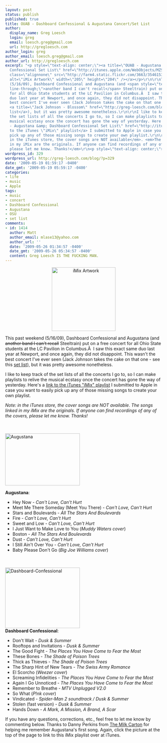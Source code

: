 ```yaml
---
layout: post
status: publish
published: true
title: OUAB - Dashboard Confessional & Augustana Concert/Set List
author:
  display_name: Greg Loesch
  login: greg
  email: loesch.greg@gmail.com
  url: http://gregloesch.com
author_login: greg
author_email: loesch.greg@gmail.com
author_url: http://gregloesch.com
excerpt: "<p style=\"text-align: center;\"><a title=\"OUAB - Augustana &amp; Dashboard
  Confessional Set List\" href=\"http://itunes.apple.com/WebObjects/MZStore.woa/wa/viewIMix?id=317172982\"><img
  class=\"alignnone\" src=\"http://farm4.static.flickr.com/3663/3546153686_3b2cdfb104_m.jpg\"
  alt=\"iMix Artwork\" width=\"205\" height=\"204\" /></a></p>\r\n\r\nThis past weekend
  (5/16/09), Dashboard Confessional and Augustana (and <span style=\"text-decoration:
  line-through;\">another band I can't recall</span> Steeltrain) put on a free concert
  for all Ohio State students at the LC Pavilion in Columbus.Â  I saw this exact same
  duo last year at Newport, and once again, they did not disappoint. This wasn't the
  best concert I've ever seen (Jack Johnson takes the cake on that one - see this
  <a title=\"Jack Johnson - Blossom\" href=\"http://greg-loesch.com/blog/jack-johnson-blossom-music-center-song-listorder/\">set
  list</a>), but it was pretty awesome nonetheless.\r\n\r\nI like to keep track of
  the set lists of all the concerts I go to, so I can make playlists to relive the
  musical ecstasy once the concert has gone the way of yesterday. Here's a <a title=\"OUAB
  - Augustana &amp; Dashboard Confessional Set List\" href=\"http://itunes.apple.com/WebObjects/MZStore.woa/wa/viewIMix?id=317172982\">link
  to the iTunes \"iMix\" playlist</a> I submitted to Apple in case you want to easily
  pick up any of those missing songs to create your own playlist.\r\n\r\n<em>Note:
  in the iTunes store, the cover songs are NOT available</em>. <em>The songs linked
  in my iMix are the originals. If anyone can find recordings of any of the covers,
  please let me know. Thanks!</em>\r\n<p style=\"text-align: center;\">"
wordpress_id: 329
wordpress_url: http://greg-loesch.com/blog/?p=329
date: '2009-05-19 01:59:17 -0400'
date_gmt: '2009-05-19 05:59:17 -0400'
categories:
- life
- music
- Apple
tags:
- music
- concert
- Dashboard Confessional
- Augustana
- OSU
- set list
comments:
- id: 1414
  author: Matt
  author_email: mlase13@yahoo.com
  author_url: ''
  date: '2009-05-26 01:34:57 -0400'
  date_gmt: '2009-05-26 05:34:57 -0400'
  content: Greg Loesch IS THE FUCKING MAN.
---
```

<p style="text-align: center;"><a title="OUAB - Augustana &amp; Dashboard Confessional Set List" href="http://itunes.apple.com/WebObjects/MZStore.woa/wa/viewIMix?id=317172982"><img class="alignnone" src="http://farm4.static.flickr.com/3663/3546153686_3b2cdfb104_m.jpg" alt="iMix Artwork" width="205" height="204" /></a></p>
<p>This past weekend (5/16/09), Dashboard Confessional and Augustana (and <span style="text-decoration: line-through;">another band I can't recall</span> Steeltrain) put on a free concert for all Ohio State students at the LC Pavilion in Columbus.Â  I saw this exact same duo last year at Newport, and once again, they did not disappoint. This wasn't the best concert I've ever seen (Jack Johnson takes the cake on that one - see this <a title="Jack Johnson - Blossom" href="http://greg-loesch.com/blog/jack-johnson-blossom-music-center-song-listorder/">set list</a>), but it was pretty awesome nonetheless.</p>
<p>I like to keep track of the set lists of all the concerts I go to, so I can make playlists to relive the musical ecstasy once the concert has gone the way of yesterday. Here's a <a title="OUAB - Augustana &amp; Dashboard Confessional Set List" href="http://itunes.apple.com/WebObjects/MZStore.woa/wa/viewIMix?id=317172982">link to the iTunes "iMix" playlist</a> I submitted to Apple in case you want to easily pick up any of those missing songs to create your own playlist.</p>
<p><em>Note: in the iTunes store, the cover songs are NOT available</em>. <em>The songs linked in my iMix are the originals. If anyone can find recordings of any of the covers, please let me know. Thanks!</em></p>
<p style="text-align: center;"><a id="more"></a><a id="more-329"></a></p>
<p><br class="blank" /><br />
<a class="tt-flickr tt-flickr-Small" title="Augustana" href="http://greg-loesch.com/blog/flickr/photo/3544446535/augustana.html"><img class="alignnone" src="http://farm3.static.flickr.com/2163/3544446535_8e8844c839_m.jpg" alt="Augustana" width="240" height="167" /></a></p>
<p style="text-align: left;"><strong>Augustana</strong>:</p>
<ul style="text-align: left;">
<li>Hey Now - <em>Can't Love, Can't Hurt</em></li>
<li>Meet Me There Someday (Meet You There) - <em>Can't Love, Can't Hurt</em></li>
<li>Stars and Boulevards - <em>All The Stars And Boulev</em><em>ards</em></li>
<li>Fire - <em>Can't Love, Can't Hurt</em></li>
<li>Sweet and Low - <em>Can't Love, Can't Hurt</em></li>
<li>I Just Want to Make Love to You (<em>Muddy Waters cover</em>)</li>
<li>Boston - <em>All The Stars And Boulevards</em></li>
<li>Dust - <em>Can't Love, Can't Hurt</em></li>
<li>I Still Ain't Over You - <em>Can't Love, Can't Hurt</em></li>
<li>Baby Please Don't Go (<em>Big Joe Williams cover</em>)</li>
</ul>
<p style="text-align: left;"><br class="blank" /><br />
<a class="tt-flickr tt-flickr-Small" title="Dashboard-Confessional" href="http://greg-loesch.com/blog/flickr/photo/3544444819/dashboard-confessional.html"><img class="alignnone" src="http://farm4.static.flickr.com/3350/3544444819_04db3c0f42_m.jpg" alt="Dashboard-Confessional" width="240" height="194" /></a><br />
<strong>Dashboard Confessional</strong>:</p>
<ul style="text-align: left;">
<li>Don't Wait - <em>Dusk &amp; Summer</em></li>
<li>Rooftops and Invitations - <em>Dusk &amp; Summer</em></li>
<li>The Good Fight - <em>The Places You Have Come to Fear the Most</em></li>
<li>These Bones - <em>The Shade of Poison Trees</em></li>
<li>Thick as Thieves - <em>The Shade of Poison Trees</em></li>
<li>The Sharp Hint of New Tears - <em>The Swiss Army Romance</em></li>
<li>El Scorcho (<em>Weezer cover</em>)</li>
<li>Screaming Infidelities - <em>The Places You Have Come to Fear the Most</em></li>
<li>Again I Go Unnoticed - <em>The Places You Have Come to Fear the Most</em></li>
<li>Remember to Breathe - <em>MTV Unplugged V2.0</em></li>
<li>So What (<em>P!nk cover</em>)</li>
<li>Vindicated - <em>Spider-Man 2 soundtrack / Dusk &amp; Summer</em></li>
<li>Stolen (fast version) - <em>Dusk &amp; Summer</em></li>
<li>Hands Down - <em>A Mark, A Mission, A Brand, A Scar</em></li>
</ul>
<p style="text-align: left;">If you have any questions, corrections, etc., feel free to let me know by commenting below. Thanks to Danny Perkins from <a href="http://www.themilkcarton.com/">The Milk Carton</a> for helping me remember Augustana's first song. Again, click the picture at the top of the page to link to this iMix playlist over at iTunes.</p>
